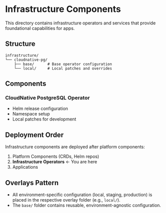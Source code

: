# Infrastructure Components

This directory contains infrastructure operators and services that provide foundational capabilities for apps.

## Structure

```
infrastructure/
└── cloudnative-pg/
    ├── base/      # Base operator configuration
    └── local/     # Local patches and overrides
```

## Components

### CloudNative PostgreSQL Operator
- Helm release configuration
- Namespace setup
- Local patches for development

## Deployment Order

Infrastructure components are deployed after platform components:
1. Platform Components (CRDs, Helm repos)
2. **Infrastructure Operators** ← You are here
3. Applications

## Overlays Pattern
- All environment-specific configuration (local, staging, production) is placed in the respective overlay folder (e.g., `local/`).
- The `base/` folder contains reusable, environment-agnostic configuration.
